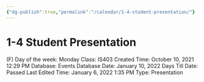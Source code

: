 ```yaml
---
{"dg-publish":true,"permalink":"/calendar/1-4-student-presentation/"}
---
```


# 1-4 Student Presentation

(F) Day of the week: Monday
Class: IS403
Created Time: October 10, 2021 12:29 PM
Database: Events Database
Date: January 10, 2022
Days Till Date: Passed
Last Edited Time: January 6, 2022 1:35 PM
Type: Presentation